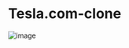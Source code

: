 # Tesla.com-clone

![image](https://github.com/CodeKaito/Tesla.com-clone/assets/57111980/b0ae40fb-0d1b-4f6d-ac79-776c18bf282d)
